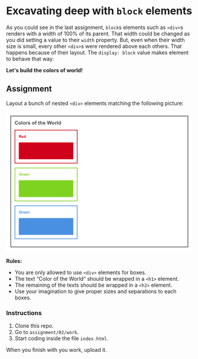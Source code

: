 # Excavating deep with `block` elements

As you could see in the last assignment, `block`s elements such as `<div>`s renders with a width of 100% of its parent. That width could be changed as you did setting a value to their `width` property. But, even when their width size is small, every other `<div>`s were rendered above each others. That happens because of their layout. The `display: block` value makes element to behave that way.

**Let's build the colors of world!**

## Assignment

Layout a bunch of nested `<div>` elements matching the following picture:

![Sample](sample/sample.png)

**Rules:**

 - You are only allowed to use `<div>` elements for boxes.
 - The text “Color of the World” should be wrapped in a `<h1>` element.
 - The remaining of the texts should be wrapped in a `<h2>` element.
 - Use your imagination to give proper sizes and separations to each boxes.

### Instructions

 1. Clone this repo.
 2. Go to `assignment/02/work`.
 3. Start coding inside the file `index.html`.

When you finish with you work, upload it.

